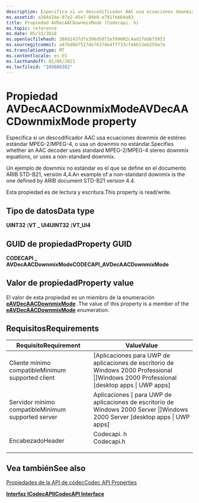 ```yaml
---
description: Especifica si un descodificador AAC usa ecuaciones downmix de estéreo estándar MPEG-2/MPEG-4, o usa un downmix no estándar.
ms.assetid: a384d24e-07e2-45e7-84b8-e791feb64a83
title: Propiedad AVDecAACDownmixMode (Codecapi. h)
ms.topic: reference
ms.date: 05/31/2018
ms.openlocfilehash: 388d1437dfe396d5072ef09082c4ad17ddb75953
ms.sourcegitcommit: a47bd86f517de76374e4fff33cfeb613eb259a7e
ms.translationtype: MT
ms.contentlocale: es-ES
ms.lasthandoff: 01/06/2021
ms.locfileid: "105686382"
---
```

# <a name="avdecaacdownmixmode-property"></a><span data-ttu-id="749db-103">Propiedad AVDecAACDownmixMode</span><span class="sxs-lookup"><span data-stu-id="749db-103">AVDecAACDownmixMode property</span></span>

<span data-ttu-id="749db-104">Especifica si un descodificador AAC usa ecuaciones downmix de estéreo estándar MPEG-2/MPEG-4, o usa un downmix no estándar.</span><span class="sxs-lookup"><span data-stu-id="749db-104">Specifies whether an AAC decoder uses standard MPEG-2/MPEG-4 stereo downmix equations, or uses a non-standard downmix.</span></span>

<span data-ttu-id="749db-105">Un ejemplo de downmix no estándar es el que se define en el documento ARIB STD-B21, versión 4,4.</span><span class="sxs-lookup"><span data-stu-id="749db-105">An example of a non-standard downmix is the one defined by ARIB document STD-B21 version 4.4.</span></span>

<span data-ttu-id="749db-106">Esta propiedad es de lectura y escritura.</span><span class="sxs-lookup"><span data-stu-id="749db-106">This property is read/write.</span></span>

## <a name="data-type"></a><span data-ttu-id="749db-107">Tipo de datos</span><span class="sxs-lookup"><span data-stu-id="749db-107">Data type</span></span>

<span data-ttu-id="749db-108">**UINT32** (**VT \_ UI4**</span><span class="sxs-lookup"><span data-stu-id="749db-108">**UINT32** (**VT\_UI4**</span></span>

## <a name="property-guid"></a><span data-ttu-id="749db-109">GUID de propiedad</span><span class="sxs-lookup"><span data-stu-id="749db-109">Property GUID</span></span>

<span data-ttu-id="749db-110">**CODECAPI \_ AVDecAACDownmixMode**</span><span class="sxs-lookup"><span data-stu-id="749db-110">**CODECAPI\_AVDecAACDownmixMode**</span></span>

## <a name="property-value"></a><span data-ttu-id="749db-111">Valor de propiedad</span><span class="sxs-lookup"><span data-stu-id="749db-111">Property value</span></span>

<span data-ttu-id="749db-112">El valor de esta propiedad es un miembro de la enumeración [**eAVDecAACDownmixMode**](/windows/win32/api/codecapi/ne-codecapi-eavdecaacdownmixmode) .</span><span class="sxs-lookup"><span data-stu-id="749db-112">The value of this property is a member of the [**eAVDecAACDownmixMode**](/windows/win32/api/codecapi/ne-codecapi-eavdecaacdownmixmode) enumeration.</span></span>

## <a name="requirements"></a><span data-ttu-id="749db-113">Requisitos</span><span class="sxs-lookup"><span data-stu-id="749db-113">Requirements</span></span>



| <span data-ttu-id="749db-114">Requisito</span><span class="sxs-lookup"><span data-stu-id="749db-114">Requirement</span></span> | <span data-ttu-id="749db-115">Value</span><span class="sxs-lookup"><span data-stu-id="749db-115">Value</span></span> |
|-------------------------------------|---------------------------------------------------------------------------------------|
| <span data-ttu-id="749db-116">Cliente mínimo compatible</span><span class="sxs-lookup"><span data-stu-id="749db-116">Minimum supported client</span></span><br/> | <span data-ttu-id="749db-117">\[Aplicaciones para UWP de aplicaciones de escritorio de Windows 2000 Professional \|\]</span><span class="sxs-lookup"><span data-stu-id="749db-117">Windows 2000 Professional \[desktop apps \| UWP apps\]</span></span><br/>                     |
| <span data-ttu-id="749db-118">Servidor mínimo compatible</span><span class="sxs-lookup"><span data-stu-id="749db-118">Minimum supported server</span></span><br/> | <span data-ttu-id="749db-119">Aplicaciones \[ para UWP de aplicaciones de escritorio de Windows 2000 Server \|\]</span><span class="sxs-lookup"><span data-stu-id="749db-119">Windows 2000 Server \[desktop apps \| UWP apps\]</span></span><br/>                           |
| <span data-ttu-id="749db-120">Encabezado</span><span class="sxs-lookup"><span data-stu-id="749db-120">Header</span></span><br/>                   | <dl> <span data-ttu-id="749db-121"><dt>Codecapi. h</dt></span><span class="sxs-lookup"><span data-stu-id="749db-121"><dt>Codecapi.h</dt></span></span> </dl> |



## <a name="see-also"></a><span data-ttu-id="749db-122">Vea también</span><span class="sxs-lookup"><span data-stu-id="749db-122">See also</span></span>

<dl> <dt>

[<span data-ttu-id="749db-123">Propiedades de la API de códec</span><span class="sxs-lookup"><span data-stu-id="749db-123">Codec API Properties</span></span>](codec-api-properties.md)
</dt> <dt>

[<span data-ttu-id="749db-124">**Interfaz ICodecAPI**</span><span class="sxs-lookup"><span data-stu-id="749db-124">**ICodecAPI Interface**</span></span>](/windows/desktop/api/Strmif/nn-strmif-icodecapi)
</dt> </dl>

 

